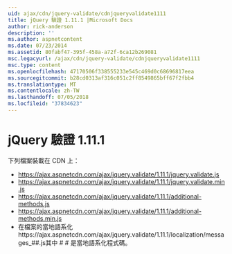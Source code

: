 ```yaml
---
uid: ajax/cdn/jquery-validate/cdnjqueryvalidate1111
title: jQuery 驗證 1.11.1 |Microsoft Docs
author: rick-anderson
description: ''
ms.author: aspnetcontent
ms.date: 07/23/2014
ms.assetid: 80fabf47-395f-458a-a72f-6ca12b269081
msc.legacyurl: /ajax/cdn/jquery-validate/cdnjqueryvalidate1111
msc.type: content
ms.openlocfilehash: 47170506f338555233e545c469d0c68696817eea
ms.sourcegitcommit: b28cd0313af316c051c2ff8549865bff67f2fbb4
ms.translationtype: MT
ms.contentlocale: zh-TW
ms.lasthandoff: 07/05/2018
ms.locfileid: "37834623"
---
```

<a name="jquery-validation-1111"></a>jQuery 驗證 1.11.1
====================
下列檔案裝載在 CDN 上：

- https://ajax.aspnetcdn.com/ajax/jquery.validate/1.11.1/jquery.validate.js
- https://ajax.aspnetcdn.com/ajax/jquery.validate/1.11.1/jquery.validate.min.js
- https://ajax.aspnetcdn.com/ajax/jquery.validate/1.11.1/additional-methods.js
- https://ajax.aspnetcdn.com/ajax/jquery.validate/1.11.1/additional-methods.min.js
- 在檔案的當地語系化https://ajax.aspnetcdn.com/ajax/jquery.validate/1.11.1/localization/messages\_##.js其中 # # 是當地語系化程式碼。
